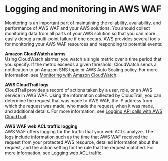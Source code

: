 # Logging and monitoring in AWS WAF<a name="waf-incident-response"></a>

Monitoring is an important part of maintaining the reliability, availability, and performance of AWS WAF and your AWS solutions\. You should collect monitoring data from all parts of your AWS solution so that you can more easily debug a multi\-point failure if one occurs\. AWS provides several tools for monitoring your AWS WAF resources and responding to potential events:

**Amazon CloudWatch alarms**  
Using CloudWatch alarms, you watch a single metric over a time period that you specify\. If the metric exceeds a given threshold, CloudWatch sends a notification to an Amazon SNS topic or AWS Auto Scaling policy\. For more information, see [Monitoring with Amazon CloudWatch](monitoring-cloudwatch.md)\.

**AWS CloudTrail logs**  
CloudTrail provides a record of actions taken by a user, role, or an AWS service in AWS WAF\. Using the information collected by CloudTrail, you can determine the request that was made to AWS WAF, the IP address from which the request was made, who made the request, when it was made, and additional details\. For more information, see [Logging API calls with AWS CloudTrail](logging-using-cloudtrail.md)\. 

**AWS WAF web ACL traffic logging**  
AWS WAF offers logging for the traffic that your web ACLs analyze\. The logs include information such as the time that AWS WAF received the request from your protected AWS resource, detailed information about the request, and the action setting for the rule that the request matched\. For more information, see [Logging web ACL traffic](logging.md)\. 